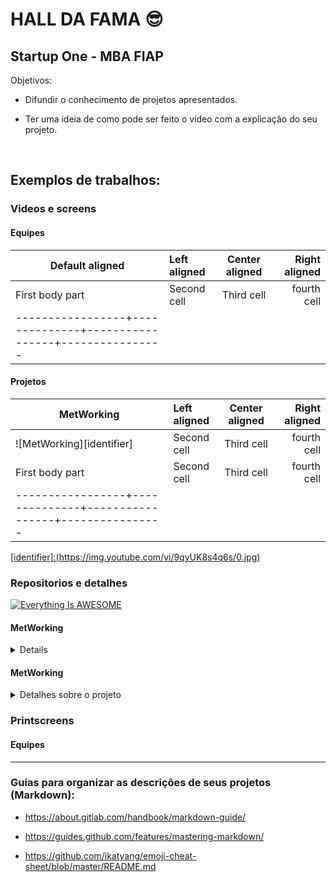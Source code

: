 # HALL DA FAMA :sunglasses: 

## Startup One - MBA FIAP

Objetivos: 

- Difundir o conhecimento de projetos apresentados.

- Ter uma ideia de como pode ser feito o vídeo com a explicação do seu projeto.

<br>

## Exemplos de trabalhos:

### Videos e screens

#### Equipes

| Default aligned | Left aligned | Center aligned  | Right aligned  |
|-----------------|:-------------|:---------------:|---------------:|
| First body part | Second cell  | Third cell      | fourth cell    |
|-----------------+--------------+-----------------+----------------|

#### Projetos

| MetWorking      | Left aligned | Center aligned  | Right aligned  |
|-----------------|:-------------|:---------------:|---------------:|
| ![MetWorking][identifier] | Second cell  | Third cell      | fourth cell    |
| First body part | Second cell  | Third cell      | fourth cell    |
|-----------------+--------------+-----------------+----------------|

[[identifier]:(https://img.youtube.com/vi/9qyUK8s4q6s/0.jpg)](https://www.youtube.com/watch?v=9qyUK8s4q6s)

### Repositorios e detalhes

[![Everything Is AWESOME](https://img.youtube.com/vi/StTqXEQ2l-Y/0.jpg)](https://www.youtube.com/watch?v=StTqXEQ2l-Y "Everything Is AWESOME")

#### MetWorking
<details>
  - Videos e/ou telas:
    <br>- https://www.youtube.com/watch?v=9qyUK8s4q6s
    <br>- https://drive.google.com/file/d/1NwcoLJFQZO-J8AliEkvDOXfRna_tWdtO/view?usp=sharing
 - Repos:
    <br>- https://github.com/CaioRagazzi/MetworkingUserAPI
    <br>- https://github.com/erickfaraujo/MetWorkingMatchAPI
    <br>- https://github.com/martinsleandros/MetworkingGeoAPI
    <br>- https://github.com/jhun/MetworkingFrontend
</details>

#### MetWorking
<details>
  <summary markdown="span">Detalhes sobre o projeto </summary>

  This is the detailed text.

  We can still use markdown, but we need to take the additional step of using the `parse_block_html` option as described in the [Mix HTML + Markdown Markup section](#mix-html--markdown-markup).

  You can learn more about expected usage of this approach in the [GitLab UI docs](https://gitlab-org.gitlab.io/gitlab-ui/?path=/story/base-collapse--default) though the solution we use above is specific to usage in markdown.

| Default aligned | Left aligned | Center aligned  | Right aligned  |
|-----------------|:-------------|:---------------:|---------------:|
| First body part | Second cell  | Third cell      | fourth cell    |
| Second line     | foo          | **strong**      | baz            |
| Third line      | quux         | baz             | bar            |
|-----------------+--------------+-----------------+----------------|
| Second body     | x            | x               | x              |
| 2nd line        |              |                 |                |
|-----------------+--------------+-----------------+----------------|
| Third body      |              |                 | Foo            |

</details>

### Printscreens

#### Equipes



----

### Guias para organizar as descrições de seus projetos (Markdown):

- https://about.gitlab.com/handbook/markdown-guide/

- https://guides.github.com/features/mastering-markdown/

- https://github.com/ikatyang/emoji-cheat-sheet/blob/master/README.md
